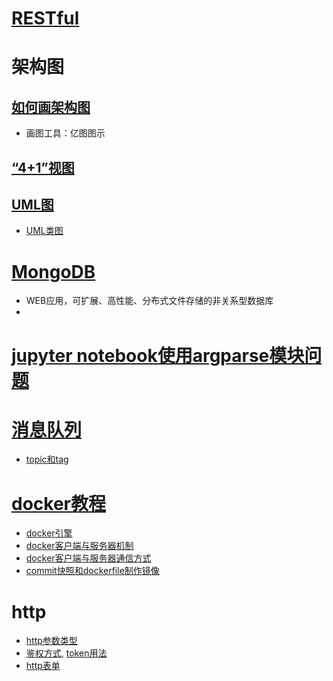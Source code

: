 # [RESTful](https://www.zhihu.com/question/28557115)

# 架构图
## [如何画架构图](https://www.zhihu.com/question/27440059)
* 画图工具：亿图图示
## [“4+1”视图](https://zhuanlan.zhihu.com/p/352590602)
## [UML图](https://cloud.tencent.com/developer/article/1684161)
* [UML类图](https://zhuanlan.zhihu.com/p/267298708)

# [MongoDB](https://www.runoob.com/mongodb/mongodb-tutorial.html)
* WEB应用，可扩展、高性能、分布式文件存储的非关系型数据库
* 
# [jupyter notebook使用argparse模块问题](https://zhuanlan.zhihu.com/p/145720581)

# [消息队列](https://cloud.tencent.com/developer/article/1006035)
* [topic和tag](https://blog.csdn.net/ye17186/article/details/89640286)

# [docker教程](https://yeasy.gitbook.io/docker_practice/)
* [docker引擎](https://www.itheima.com/news/20201130/154933.html)
* [docker客户端与服务器机制](https://www.sukun.xyz/docker%E5%AE%A2%E6%88%B7%E7%AB%AF%E4%B8%8E%E6%9C%8D%E5%8A%A1%E5%99%A8%E6%9C%BA%E5%88%B6/)
* [docker客户端与服务器通信方式](https://www.malaoshi.top/show_1EF5tUtWTr4X.html)
* [commit快照和dockerfile制作镜像](https://support.huaweicloud.com/swr_faq/swr_faq_0012.html)

# http
* [http参数类型](https://blog.csdn.net/madmk/article/details/97246761)
* [鉴权方式](https://juejin.cn/post/6844903927100473357), [token用法](https://support.huaweicloud.com/api-sis/sis_03_0058.html)
* [http表单](https://www.w3school.com.cn/html/html_forms.asp)
